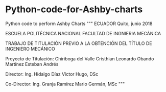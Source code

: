 # Python-code-for-Ashby-charts
Python code to perform Ashby Charts
"""
ECUADOR
Quito, junio 2018

ESCUELA POLITÉCNICA NACIONAL
FACULTAD DE INGNIERIA MECÁNICA

TRABAJO DE TITULACIÓN PREVIO A LA OBTENCIÓN DEL TÍTULO DE INGENIERO MECÁNICO

Proyecto de Titulación:
    Chiriboga del Valle Cristhian Leonardo
    Obando Martínez Esteban Andrés
    
Director:
    Ing. Hidalgo Díaz Víctor Hugo, DSc
    
Co-Director:
    Ing. Granja Ramírez Mario Germán, MSc
"""

